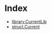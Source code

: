 # Index

<!-- START_INDEX -->
- [library.CurrentLib](./library.CurrentLib.md)
- [struct.Current](./struct.Current.md)

<!-- END_INDEX -->